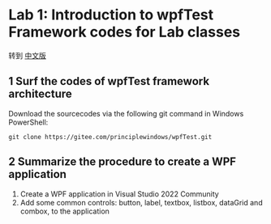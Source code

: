 # Lab 1: Introduction to wpfTest Framework codes for Lab classes

转到 [中文版](lab_1_1_cn.md)


## 1 Surf the codes of wpfTest framework architecture

Download the sourcecodes via the following git command in Windows PowerShell:
```batch
git clone https://gitee.com/principlewindows/wpfTest.git
```

## 2 Summarize the procedure to create a WPF application

1. Create a WPF application in Visual Studio 2022 Community
2. Add some common controls: button, label, textbox, listbox, dataGrid and combox, 
to the application
